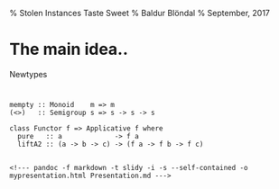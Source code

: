 % Stolen Instances Taste Sweet
% Baldur Blöndal
% September, 2017

# The main idea..

Newtypes

#

```
mempty :: Monoid    m => m
(<>)   :: Semigroup s => s -> s -> s

class Functor f => Applicative f where
  pure   :: a             -> f a
  liftA2 :: (a -> b -> c) -> (f a -> f b -> f c)


<!--- pandoc -f markdown -t slidy -i -s --self-contained -o mypresentation.html Presentation.md --->
